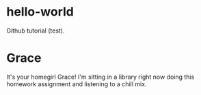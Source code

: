 # hello-world
Github tutorial (test). 

# Grace
It's your homegirl Grace! I'm sitting in a library right now doing this homework assignment and listening to a chill mix. 
